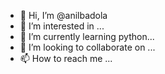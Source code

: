 - 👋 Hi, I’m @anilbadola
- 👀 I’m interested in ...
- 🌱 I’m currently learning python...
- 💞️ I’m looking to collaborate on ...
- 📫 How to reach me ...

<!---
anilbadola/anilbadola is a ✨ special ✨ repository because its `README.md` (this file) appears on your GitHub profile.
You can click the Preview link to take a look at your changes.
--->
